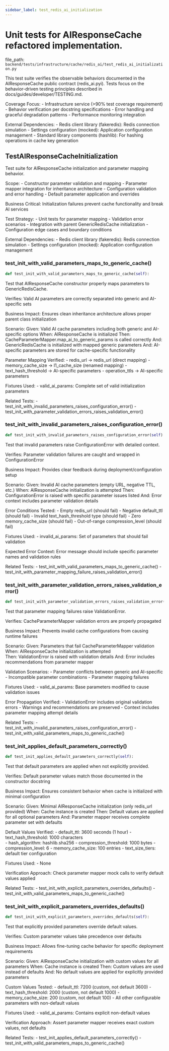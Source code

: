 ```yaml
---
sidebar_label: test_redis_ai_initialization
---
```


# Unit tests for AIResponseCache refactored implementation.

  file_path: `backend/tests/infrastructure/cache/redis_ai/test_redis_ai_initialization.py`

This test suite verifies the observable behaviors documented in the
AIResponseCache public contract (redis_ai.pyi). Tests focus on the
behavior-driven testing principles described in docs/guides/developer/TESTING.md.

Coverage Focus:
    - Infrastructure service (>90% test coverage requirement)
    - Behavior verification per docstring specifications
    - Error handling and graceful degradation patterns
    - Performance monitoring integration

External Dependencies:
    - Redis client library (fakeredis): Redis connection simulation
    - Settings configuration (mocked): Application configuration management
    - Standard library components (hashlib): For hashing operations in cache key generation

## TestAIResponseCacheInitialization

Test suite for AIResponseCache initialization and parameter mapping behavior.

Scope:
    - Constructor parameter validation and mapping
    - Parameter mapper integration for inheritance architecture
    - Configuration validation and error handling
    - Default parameter application and overrides
    
Business Critical:
    Initialization failures prevent cache functionality and break AI services
    
Test Strategy:
    - Unit tests for parameter mapping
    - Validation error scenarios
    - Integration with parent GenericRedisCache initialization
    - Configuration edge cases and boundary conditions
    
External Dependencies:
    - Redis client library (fakeredis): Redis connection simulation
    - Settings configuration (mocked): Application configuration management

### test_init_with_valid_parameters_maps_to_generic_cache()

```python
def test_init_with_valid_parameters_maps_to_generic_cache(self):
```

Test that AIResponseCache constructor properly maps parameters to GenericRedisCache.

Verifies:
    Valid AI parameters are correctly separated into generic and AI-specific sets
    
Business Impact:
    Ensures clean inheritance architecture allows proper parent class initialization
    
Scenario:
    Given: Valid AI cache parameters including both generic and AI-specific options
    When: AIResponseCache is initialized
    Then: CacheParameterMapper.map_ai_to_generic_params is called correctly
    And: GenericRedisCache is initialized with mapped generic parameters
    And: AI-specific parameters are stored for cache-specific functionality
    
Parameter Mapping Verified:
    - redis_url -> redis_url (direct mapping)
    - memory_cache_size -> l1_cache_size (renamed mapping)
    - text_hash_threshold -> AI-specific parameters
    - operation_ttls -> AI-specific parameters
    
Fixtures Used:
    - valid_ai_params: Complete set of valid initialization parameters
    
Related Tests:
    - test_init_with_invalid_parameters_raises_configuration_error()
    - test_init_with_parameter_validation_errors_raises_validation_error()

### test_init_with_invalid_parameters_raises_configuration_error()

```python
def test_init_with_invalid_parameters_raises_configuration_error(self):
```

Test that invalid parameters raise ConfigurationError with detailed context.

Verifies:
    Parameter validation failures are caught and wrapped in ConfigurationError
    
Business Impact:
    Provides clear feedback during deployment/configuration setup
    
Scenario:
    Given: Invalid AI cache parameters (empty URL, negative TTL, etc.)
    When: AIResponseCache initialization is attempted
    Then: ConfigurationError is raised with specific parameter issues listed
    And: Error context includes parameter validation details
    
Error Conditions Tested:
    - Empty redis_url (should fail)
    - Negative default_ttl (should fail)
    - Invalid text_hash_threshold type (should fail)
    - Zero memory_cache_size (should fail)
    - Out-of-range compression_level (should fail)
    
Fixtures Used:
    - invalid_ai_params: Set of parameters that should fail validation
    
Expected Error Context:
    Error message should include specific parameter names and validation rules
    
Related Tests:
    - test_init_with_valid_parameters_maps_to_generic_cache()
    - test_init_with_parameter_mapping_failure_raises_validation_error()

### test_init_with_parameter_validation_errors_raises_validation_error()

```python
def test_init_with_parameter_validation_errors_raises_validation_error(self):
```

Test that parameter mapping failures raise ValidationError.

Verifies:
    CacheParameterMapper validation errors are properly propagated
    
Business Impact:
    Prevents invalid cache configurations from causing runtime failures
    
Scenario:
    Given: Parameters that fail CacheParameterMapper validation
    When: AIResponseCache initialization is attempted  
    Then: ValidationError is raised with validation details
    And: Error includes recommendations from parameter mapper
    
Validation Scenarios:
    - Parameter conflicts between generic and AI-specific
    - Incompatible parameter combinations
    - Parameter mapping failures
    
Fixtures Used:
    - valid_ai_params: Base parameters modified to cause validation issues
    
Error Propagation Verified:
    - ValidationError includes original validation errors
    - Warnings and recommendations are preserved
    - Context includes parameter mapping attempt details
    
Related Tests:
    - test_init_with_invalid_parameters_raises_configuration_error()
    - test_init_with_valid_parameters_maps_to_generic_cache()

### test_init_applies_default_parameters_correctly()

```python
def test_init_applies_default_parameters_correctly(self):
```

Test that default parameters are applied when not explicitly provided.

Verifies:
    Default parameter values match those documented in the constructor docstring
    
Business Impact:
    Ensures consistent behavior when cache is initialized with minimal configuration
    
Scenario:
    Given: Minimal AIResponseCache initialization (only redis_url provided)
    When: Cache instance is created
    Then: Default values are applied for all optional parameters
    And: Parameter mapper receives complete parameter set with defaults
    
Default Values Verified:
    - default_ttl: 3600 seconds (1 hour)
    - text_hash_threshold: 1000 characters  
    - hash_algorithm: hashlib.sha256
    - compression_threshold: 1000 bytes
    - compression_level: 6
    - memory_cache_size: 100 entries
    - text_size_tiers: default tier configuration
    
Fixtures Used:
    - None
    
Verification Approach:
    Check parameter mapper mock calls to verify default values applied
    
Related Tests:
    - test_init_with_explicit_parameters_overrides_defaults()
    - test_init_with_valid_parameters_maps_to_generic_cache()

### test_init_with_explicit_parameters_overrides_defaults()

```python
def test_init_with_explicit_parameters_overrides_defaults(self):
```

Test that explicitly provided parameters override default values.

Verifies:
    Custom parameter values take precedence over defaults
    
Business Impact:
    Allows fine-tuning cache behavior for specific deployment requirements
    
Scenario:
    Given: AIResponseCache initialization with custom values for all parameters
    When: Cache instance is created
    Then: Custom values are used instead of defaults
    And: No default values are applied for explicitly provided parameters
    
Custom Values Tested:
    - default_ttl: 7200 (custom, not default 3600)
    - text_hash_threshold: 2000 (custom, not default 1000)
    - memory_cache_size: 200 (custom, not default 100)
    - All other configurable parameters with non-default values
    
Fixtures Used:
    - valid_ai_params: Contains explicit non-default values
    
Verification Approach:
    Assert parameter mapper receives exact custom values, not defaults
    
Related Tests:
    - test_init_applies_default_parameters_correctly()
    - test_init_with_valid_parameters_maps_to_generic_cache()
